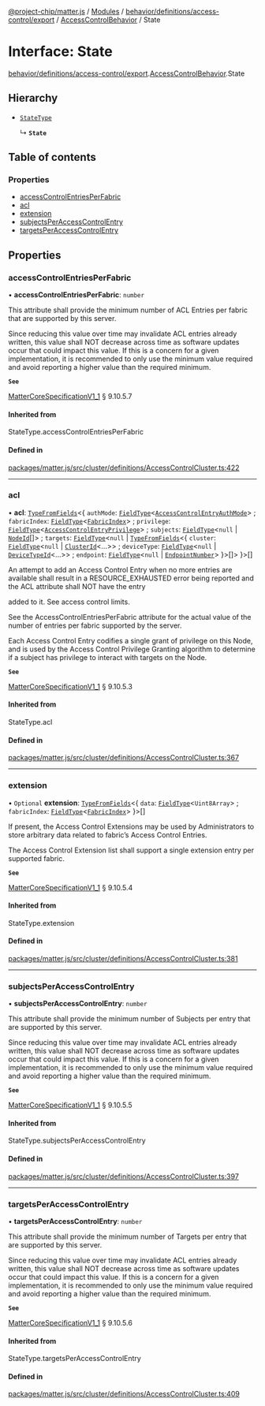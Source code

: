 [@project-chip/matter.js](../README.md) / [Modules](../modules.md) / [behavior/definitions/access-control/export](../modules/behavior_definitions_access_control_export.md) / [AccessControlBehavior](../modules/behavior_definitions_access_control_export.AccessControlBehavior.md) / State

# Interface: State

[behavior/definitions/access-control/export](../modules/behavior_definitions_access_control_export.md).[AccessControlBehavior](../modules/behavior_definitions_access_control_export.AccessControlBehavior.md).State

## Hierarchy

- [`StateType`](../modules/behavior_definitions_access_control_export._internal_.md#statetype)

  ↳ **`State`**

## Table of contents

### Properties

- [accessControlEntriesPerFabric](behavior_definitions_access_control_export.AccessControlBehavior.State.md#accesscontrolentriesperfabric)
- [acl](behavior_definitions_access_control_export.AccessControlBehavior.State.md#acl)
- [extension](behavior_definitions_access_control_export.AccessControlBehavior.State.md#extension)
- [subjectsPerAccessControlEntry](behavior_definitions_access_control_export.AccessControlBehavior.State.md#subjectsperaccesscontrolentry)
- [targetsPerAccessControlEntry](behavior_definitions_access_control_export.AccessControlBehavior.State.md#targetsperaccesscontrolentry)

## Properties

### accessControlEntriesPerFabric

• **accessControlEntriesPerFabric**: `number`

This attribute shall provide the minimum number of ACL Entries per fabric that are supported by this
server.

Since reducing this value over time may invalidate ACL entries already written, this value shall NOT
decrease across time as software updates occur that could impact this value. If this is a concern for a
given implementation, it is recommended to only use the minimum value required and avoid reporting a
higher value than the required minimum.

**`See`**

[MatterCoreSpecificationV1_1](spec_export.MatterCoreSpecificationV1_1.md) § 9.10.5.7

#### Inherited from

StateType.accessControlEntriesPerFabric

#### Defined in

[packages/matter.js/src/cluster/definitions/AccessControlCluster.ts:422](https://github.com/project-chip/matter.js/blob/3adaded6/packages/matter.js/src/cluster/definitions/AccessControlCluster.ts#L422)

___

### acl

• **acl**: [`TypeFromFields`](../modules/tlv_export.md#typefromfields)\<\{ `authMode`: [`FieldType`](tlv_export.FieldType.md)\<[`AccessControlEntryAuthMode`](../enums/cluster_export.AccessControl.AccessControlEntryAuthMode.md)\> ; `fabricIndex`: [`FieldType`](tlv_export.FieldType.md)\<[`FabricIndex`](../modules/datatype_export.md#fabricindex)\> ; `privilege`: [`FieldType`](tlv_export.FieldType.md)\<[`AccessControlEntryPrivilege`](../enums/cluster_export.AccessControl.AccessControlEntryPrivilege.md)\> ; `subjects`: [`FieldType`](tlv_export.FieldType.md)\<``null`` \| [`NodeId`](../modules/datatype_export.md#nodeid)[]\> ; `targets`: [`FieldType`](tlv_export.FieldType.md)\<``null`` \| [`TypeFromFields`](../modules/tlv_export.md#typefromfields)\<\{ `cluster`: [`FieldType`](tlv_export.FieldType.md)\<``null`` \| [`ClusterId`](../modules/datatype_export.md#clusterid)\<...\>\> ; `deviceType`: [`FieldType`](tlv_export.FieldType.md)\<``null`` \| [`DeviceTypeId`](../modules/datatype_export.md#devicetypeid)\<...\>\> ; `endpoint`: [`FieldType`](tlv_export.FieldType.md)\<``null`` \| [`EndpointNumber`](../modules/datatype_export.md#endpointnumber)\>  }\>[]\>  }\>[]

An attempt to add an Access Control Entry when no more entries are available shall result in a
RESOURCE_EXHAUSTED error being reported and the ACL attribute shall NOT have the entry

added to it. See access control limits.

See the AccessControlEntriesPerFabric attribute for the actual value of the number of entries per fabric
supported by the server.

Each Access Control Entry codifies a single grant of privilege on this Node, and is used by the Access
Control Privilege Granting algorithm to determine if a subject has privilege to interact with targets on
the Node.

**`See`**

[MatterCoreSpecificationV1_1](spec_export.MatterCoreSpecificationV1_1.md) § 9.10.5.3

#### Inherited from

StateType.acl

#### Defined in

[packages/matter.js/src/cluster/definitions/AccessControlCluster.ts:367](https://github.com/project-chip/matter.js/blob/3adaded6/packages/matter.js/src/cluster/definitions/AccessControlCluster.ts#L367)

___

### extension

• `Optional` **extension**: [`TypeFromFields`](../modules/tlv_export.md#typefromfields)\<\{ `data`: [`FieldType`](tlv_export.FieldType.md)\<`Uint8Array`\> ; `fabricIndex`: [`FieldType`](tlv_export.FieldType.md)\<[`FabricIndex`](../modules/datatype_export.md#fabricindex)\>  }\>[]

If present, the Access Control Extensions may be used by Administrators to store arbitrary data related
to fabric’s Access Control Entries.

The Access Control Extension list shall support a single extension entry per supported fabric.

**`See`**

[MatterCoreSpecificationV1_1](spec_export.MatterCoreSpecificationV1_1.md) § 9.10.5.4

#### Inherited from

StateType.extension

#### Defined in

[packages/matter.js/src/cluster/definitions/AccessControlCluster.ts:381](https://github.com/project-chip/matter.js/blob/3adaded6/packages/matter.js/src/cluster/definitions/AccessControlCluster.ts#L381)

___

### subjectsPerAccessControlEntry

• **subjectsPerAccessControlEntry**: `number`

This attribute shall provide the minimum number of Subjects per entry that are supported by this server.

Since reducing this value over time may invalidate ACL entries already written, this value shall NOT
decrease across time as software updates occur that could impact this value. If this is a concern for a
given implementation, it is recommended to only use the minimum value required and avoid reporting a
higher value than the required minimum.

**`See`**

[MatterCoreSpecificationV1_1](spec_export.MatterCoreSpecificationV1_1.md) § 9.10.5.5

#### Inherited from

StateType.subjectsPerAccessControlEntry

#### Defined in

[packages/matter.js/src/cluster/definitions/AccessControlCluster.ts:397](https://github.com/project-chip/matter.js/blob/3adaded6/packages/matter.js/src/cluster/definitions/AccessControlCluster.ts#L397)

___

### targetsPerAccessControlEntry

• **targetsPerAccessControlEntry**: `number`

This attribute shall provide the minimum number of Targets per entry that are supported by this server.

Since reducing this value over time may invalidate ACL entries already written, this value shall NOT
decrease across time as software updates occur that could impact this value. If this is a concern for a
given implementation, it is recommended to only use the minimum value required and avoid reporting a
higher value than the required minimum.

**`See`**

[MatterCoreSpecificationV1_1](spec_export.MatterCoreSpecificationV1_1.md) § 9.10.5.6

#### Inherited from

StateType.targetsPerAccessControlEntry

#### Defined in

[packages/matter.js/src/cluster/definitions/AccessControlCluster.ts:409](https://github.com/project-chip/matter.js/blob/3adaded6/packages/matter.js/src/cluster/definitions/AccessControlCluster.ts#L409)
